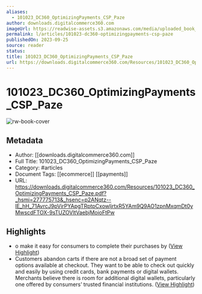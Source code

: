 ```yaml
---
aliases:
  - 101023_DC360_OptimizingPayments_CSP_Paze
author: downloads.digitalcommerce360.com
imageUrl: https://readwise-assets.s3.amazonaws.com/media/uploaded_book_covers/profile_276497/GpCAx-TuNECVQyf3HoMPqlYb7fRkFbMBbEHVMla6Yto-cover_N5HzBvJ.png
permalink: l/articles/101023-dc360-optimizingpayments-csp-paze
publishedOn: 2023-09-25
source: reader
status: 
title: 101023_DC360_OptimizingPayments_CSP_Paze
url: https://downloads.digitalcommerce360.com/Resources/101023_DC360_OptimizingPayments_CSP_Paze.pdf?_hsmi=277775713&_hsenc=p2ANqtz--lE_hH_71AvrcJ9pVirPYApgTRptpCxowljrtxR5YAm9Q9AO1zpnMxqmDt0yMwscdFTOX-9sTUZOVltVaebjMoioFtPw
---
```

# 101023_DC360_OptimizingPayments_CSP_Paze

![rw-book-cover](https://readwise-assets.s3.amazonaws.com/media/uploaded_book_covers/profile_276497/GpCAx-TuNECVQyf3HoMPqlYb7fRkFbMBbEHVMla6Yto-cover_N5HzBvJ.png)

## Metadata

- Author: [[downloads.digitalcommerce360.com]]
- Full Title: 101023_DC360_OptimizingPayments_CSP_Paze
- Category: #articles
- Document Tags: [[ecommerce]] [[payments]]
- URL: https://downloads.digitalcommerce360.com/Resources/101023_DC360_OptimizingPayments_CSP_Paze.pdf?_hsmi=277775713&_hsenc=p2ANqtz--lE_hH_71AvrcJ9pVirPYApgTRptpCxowljrtxR5YAm9Q9AO1zpnMxqmDt0yMwscdFTOX-9sTUZOVltVaebjMoioFtPw

## Highlights

- o make it easy for consumers to complete their purchases by ([View Highlight](https://read.readwise.io/read/01hcf1ak5259wawf1bgrq49ew5))
- Customers abandon carts if there are not a broad set of payment options available at checkout. They want to be able to check out quickly and easily by using credit cards, bank payments or digital wallets. Merchants believe there is room for additional digital wallets, particularly one offered by consumers’ trusted financial institutions. ([View Highlight](https://read.readwise.io/read/01hcf1by8t16kqw743br109861))
